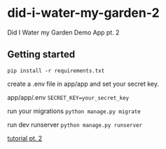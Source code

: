 # did-i-water-my-garden-2
Did I Water my Garden Demo App pt. 2

## Getting started
`pip install -r requirements.txt`

create a .env file in app/app and set your secret key.

app/app/.env
`SECRET_KEY=your_secret_key`

run your migrations
`python manage.py migrate`

run dev runserver
`python manage.py runserver`

[tutorial pt. 2](https://read.maverickmoore.com/learn-django-tutorial-forms/)
